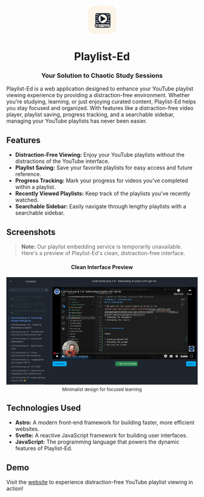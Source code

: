 <div align="center">
<img src="public/images/logo-background.svg" width="75">

<h1> Playlist-Ed </h1>

<h3> Your Solution to Chaotic Study Sessions</h3>

</div>

Playlist-Ed is a web application designed to enhance your YouTube playlist viewing experience by providing a distraction-free environment. Whether you're studying, learning, or just enjoying curated content, Playlist-Ed helps you stay focused and organized. With features like a distraction-free video player, playlist saving, progress tracking, and a searchable sidebar, managing your YouTube playlists has never been easier.

## Features

- **Distraction-Free Viewing:** Enjoy your YouTube playlists without the distractions of the YouTube interface.
- **Playlist Saving:** Save your favorite playlists for easy access and future reference.
- **Progress Tracking:** Mark your progress for videos you've completed within a playlist.
- **Recently Viewed Playlists:** Keep track of the playlists you've recently watched.
- **Searchable Sidebar:** Easily navigate through lengthy playlists with a searchable sidebar.

## Screenshots

> **Note:** Our playlist embedding service is temporarily unavailable. Here's a preview of Playlist-Ed's clean, distraction-free interface.

<div align="center">
<h4>Clean Interface Preview</h4>
<img src="/docs/screenshots/lesson-screen.png" alt="Playlist-Ed interface">  
<small>Minimalist design for focused learning</small>
</div>

## Technologies Used

- **Astro:** A modern front-end framework for building faster, more efficient websites.
- **Svelte:** A reactive JavaScript framework for building user interfaces.
- **JavaScript:** The programming language that powers the dynamic features of Playlist-Ed.

## Demo
Visit the [website](https://playlist-ed.netlify.app) to experience distraction-free YouTube playlist viewing in action!
